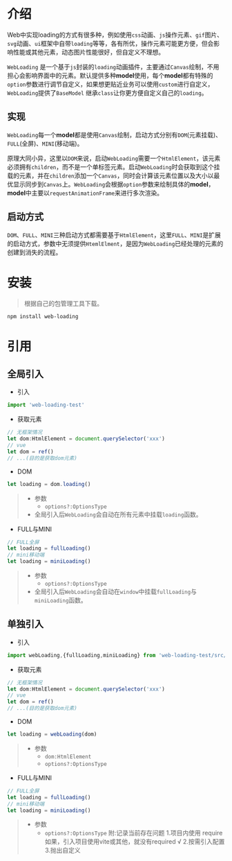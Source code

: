 
# 介绍

Web中实现loading的方式有很多种，例如使用`css`动画、`js`操作元素、`gif`图片、`svg`动画、`ui`框架中自带`loading`等等，各有所优，操作元素可能更方便，但会影响性能或其他元素，动态图片性能很好，但自定义不理想。

`WebLoading` 是一个基于`js`封装的`loading`动画插件，主要通过`Canvas`绘制，不用担心会影响界面中的元素。默认提供多种**model**使用，每个**model**都有特殊的`option`参数进行调节自定义，如果想更贴近业务可以使用`custom`进行自定义，`WebLoading`提供了`BaseModel` 继承`class`让你更方便自定义自己的`loading`。

## 实现

`WebLoading`每一个**model**都是使用`Canvas`绘制，启动方式分别有`DOM`(元素挂载)、`FULL`(全屏)、`MINI`(移动端)。

原理大同小异，这里以`DOM`来说，启动`WebLoading`需要一个`HtmlElement`，该元素必须拥有`children`，而不是一个单标签元素。启动`WebLoading`时会获取到这个挂载的元素，并在`children`添加一个`Canvas`，同时会计算该元素位置以及大小以最优显示同步到`Canvas`上。`WebLoading`会根据`option`参数来绘制具体的**model**，**model**中主要以`requestAnimationFrame`来进行多次渲染。

## 启动方式

`DOM`、`FULL`、`MINI`三种启动方式都需要基于`HtmlElement`，这里`FULL`、`MINI`是扩展的启动方式，参数中无须提供`HtemlElment`，是因为`WebLoading`已经处理的元素的创建到消失的流程。

# 安装

> 根据自己的包管理工具下载。

```sh
npm install web-loading
```

# 引用

## 全局引入

+ 引入

```typescript
import 'web-loading-test'
```

+ 获取元素

```typescript
// 无框架情况
let dom:HtmlElement = document.querySelector('xxx')
// vue 
let dom = ref()
// ...(目的是获取dom元素)
```

+ DOM

```typescript
let loading = dom.loading()
```

> + 参数
>   + `options?:OptionsType`
> + 全局引入后`WebLoading`会自动在所有元素中挂载`loading`函数。

+ FULL与MINI

```typescript
// FULL全屏
let loading = fullLoading()
// mini移动端
let loading = miniLoading()
```

> + 参数
>   + `options?:OptionsType`
> + 全局引入后`WebLoading`会自动在`window`中挂载`fullLoading`与`miniLoading`函数。

## 单独引入

+ 引入

```typescript
import webLoading,{fullLoading,miniLoading} from 'web-loading-test/src/loading'
```

+ 获取元素

```typescript
// 无框架情况
let dom:HtmlElement = document.querySelector('xxx')
// vue 
let dom = ref()
// ...(目的是获取dom元素)
```

+ DOM

```typescript
let loading = webLoading(dom)
```

> + 参数
>   + `dom:HtmlElement`
>   + `options?:OptionsType`

+ FULL与MINI

```typescript
// FULL全屏
let loading = fullLoading()
// mini移动端
let loading = miniLoading()
```

> + 参数
>   + `options?:OptionsType`
附:记录当前存在问题
1.项目内使用 require 如果，引入项目使用vite或其他，就没有required  √
2.按需引入配置
3.抛出自定义